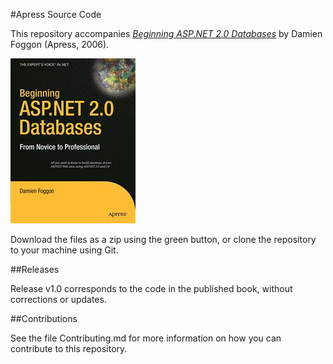 #Apress Source Code

This repository accompanies [*Beginning ASP.NET 2.0 Databases*](http://www.apress.com/9781590595770) by Damien Foggon (Apress, 2006).

![Cover image](9781590595770.jpg)

Download the files as a zip using the green button, or clone the repository to your machine using Git.

##Releases

Release v1.0 corresponds to the code in the published book, without corrections or updates.

##Contributions

See the file Contributing.md for more information on how you can contribute to this repository.
